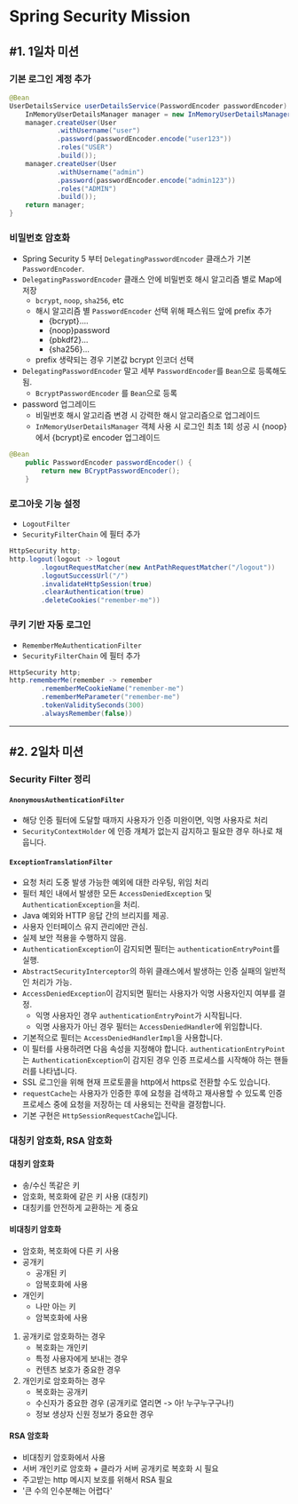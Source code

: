 # Spring Security Mission

## #1. 1일차 미션

### 기본 로그인 계정 추가

```java
@Bean
UserDetailsService userDetailsService(PasswordEncoder passwordEncoder) {
    InMemoryUserDetailsManager manager = new InMemoryUserDetailsManager();
    manager.createUser(User
            .withUsername("user")
            .password(passwordEncoder.encode("user123"))
            .roles("USER")
            .build());
    manager.createUser(User
            .withUsername("admin")
            .password(passwordEncoder.encode("admin123"))
            .roles("ADMIN")
            .build());
    return manager;
}
```

### 비밀번호 암호화

- Spring Security 5 부터 `DelegatingPasswordEncoder` 클래스가 기본 `PasswordEncoder`.
- `DelegatingPasswordEncoder` 클래스 안에 비밀번호 해시 알고리즘 별로 Map에 저장
  - `bcrypt`, `noop`, `sha256`, etc
  - 해시 알고리즘 별 `PasswordEncoder` 선택 위해 패스워드 앞에 prefix 추가
    - {bcrypt}....
    - {noop}password
    - {pbkdf2}...
    - {sha256}...
  - prefix 생략되는 경우 기본값 bcrypt 인코더 선택
- `DelegatingPasswordEncoder` 말고 세부 `PasswordEncoder`를 `Bean`으로 등록해도 됨.
  - `BcryptPasswordEncoder` 를 `Bean`으로 등록
- password 업그레이드
  - 비밀번호 해시 알고리즘 변경 시 강력한 해시 알고리즘으로 업그레이드
  - `InMemoryUserDetailsManager` 객체 사용 시 로그인 최초 1회 성공 시 {noop} 에서 {bcrypt}로 encoder 업그레이드
```java
@Bean
    public PasswordEncoder passwordEncoder() {
        return new BCryptPasswordEncoder();
    }
```

### 로그아웃 기능 설정

- `LogoutFilter`
- `SecurityFilterChain` 에 필터 추가
```java
HttpSecurity http;
http.logout(logout -> logout
        .logoutRequestMatcher(new AntPathRequestMatcher("/logout"))
        .logoutSuccessUrl("/")
        .invalidateHttpSession(true)
        .clearAuthentication(true)
        .deleteCookies("remember-me"))
```

### 쿠키 기반 자동 로그인

- `RememberMeAuthenticationFilter`
- `SecurityFilterChain` 에 필터 추가
```java
HttpSecurity http;
http.rememberMe(remember -> remember
        .rememberMeCookieName("remember-me")
        .rememberMeParameter("remember-me")
        .tokenValiditySeconds(300)
        .alwaysRemember(false))
```

<hr/>

## #2. 2일차 미션

### Security Filter 정리

#### `AnonymousAuthenticationFilter`
- 해당 인증 필터에 도달할 때까지 사용자가 인증 미완이면, 익명 사용자로 처리
- `SecurityContextHolder` 에 인증 개체가 없는지 감지하고 필요한 경우 하나로 채웁니다.

#### `ExceptionTranslationFilter`
- 요청 처리 도중 발생 가능한 예외에 대한 라우팅, 위임 처리
- 필터 체인 내에서 발생한 모든 `AccessDeniedException` 및 `AuthenticationException`을 처리.
- Java 예외와 HTTP 응답 간의 브리지를 제공.
- 사용자 인터페이스 유지 관리에만 관심. 
- 실제 보안 적용을 수행하지 않음. 
- `AuthenticationException`이 감지되면 필터는 `authenticationEntryPoint`를 실행. 
- `AbstractSecurityInterceptor`의 하위 클래스에서 발생하는 인증 실패의 일반적인 처리가 가능. 
- `AccessDeniedException`이 감지되면 필터는 사용자가 익명 사용자인지 여부를 결정.
  - 익명 사용자인 경우 `authenticationEntryPoint`가 시작됩니다. 
  - 익명 사용자가 아닌 경우 필터는 `AccessDeniedHandler`에 위임합니다. 
- 기본적으로 필터는 `AccessDeniedHandlerImpl`을 사용합니다. 
- 이 필터를 사용하려면 다음 속성을 지정해야 합니다. `authenticationEntryPoint`는 `AuthenticationException`이 감지된 경우 인증 프로세스를 시작해야 하는 핸들러를 나타냅니다. 
- SSL 로그인을 위해 현재 프로토콜을 http에서 https로 전환할 수도 있습니다. 
- `requestCache`는 사용자가 인증한 후에 요청을 검색하고 재사용할 수 있도록 인증 프로세스 중에 요청을 저장하는 데 사용되는 전략을 결정합니다. 
- 기본 구현은 `HttpSessionRequestCache`입니다.

### 대칭키 암호화, RSA 암호화

#### 대칭키 암호화
- 송/수신 똑같은 키
- 암호화, 복호화에 같은 키 사용 (대칭키)
- 대칭키를 안전하게 교환하는 게 중요

#### 비대칭키 암호화
- 암호화, 복호화에 다른 키 사용
- 공개키
  - 공개된 키
  - 암복호화에 사용
- 개인키
  - 나만 아는 키
  - 암복호화에 사용
1. 공개키로 암호화하는 경우
   - 복호화는 개인키
   - 특정 사용자에게 보내는 경우
   - 컨텐츠 보호가 중요한 경우
2. 개인키로 암호화하는 경우
   - 복호화는 공개키
   - 수신자가 중요한 경우 (공개키로 열리면 -> 아! 누구누구구나!)
   - 정보 생상자 신원 정보가 중요한 경우

#### RSA 암호화
- 비대칭키 암호화에서 사용
- 서버 개인키로 암호화 + 클라가 서버 공개키로 복호화 시 필요
- 주고받는 http 메시지 보호를 위해서 RSA 필요
- '큰 수의 인수분해는 어렵다'